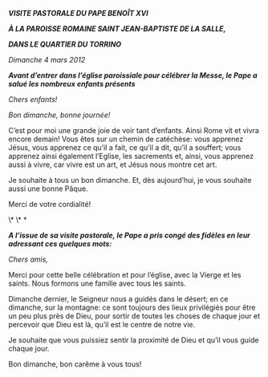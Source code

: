 ***VISITE PASTORALE DU PAPE BENOÎT XVI***

***À LA PAROISSE ROMAINE SAINT JEAN-BAPTISTE DE LA SALLE,***

***DANS LE QUARTIER DU TORRINO***

*Dimanche 4 mars 2012*

***Avant d’entrer dans l’église paroissiale pour célébrer la Messe, le Pape a salué les nombreux enfants présents***

*Chers enfants!*

*Bon dimanche, bonne journée!*

C’est pour moi une grande joie de voir tant d’enfants. Ainsi Rome vit et vivra encore demain! Vous êtes sur un chemin de catéchèse: vous apprenez Jésus, vous apprenez ce qu’il a fait, ce qu’il a dit, qu’il a souffert; vous apprenez ainsi également l’Eglise, les sacrements et, ainsi, vous apprenez aussi à vivre, car vivre est un art, et Jésus nous montre cet art.

Je souhaite à tous un bon dimanche. Et, dès aujourd’hui, je vous souhaite aussi une bonne Pâque.

Merci de votre cordialité!

\\* \\* \*

***A l’issue de sa visite pastorale, le Pape a pris congé des fidèles en leur adressant ces quelques mots:***

*Chers amis,*

Merci pour cette belle célébration et pour l’église, avec la Vierge et les saints. Nous formons une famille avec tous les saints.

Dimanche dernier, le Seigneur nous a guidés dans le désert; en ce dimanche, sur la montagne: ce sont toujours des lieux privilégiés pour être un peu plus près de Dieu, pour sortir de toutes les choses de chaque jour et percevoir que Dieu est là, qu’il est le centre de notre vie.

Je souhaite que vous puissiez sentir la proximité de Dieu et qu’il vous guide chaque jour.

Bon dimanche, bon carême à vous tous!